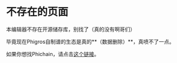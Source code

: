 # 不存在的页面

本编辑器不存在开源储存库，别找了（真的没有啊哥们）

毕竟现在Phigros自制谱的生态是真的**（数据删除）**，真喷不了一点。

如果你想找Phichain，请点击[这个链接](https://phichain.rs/)。